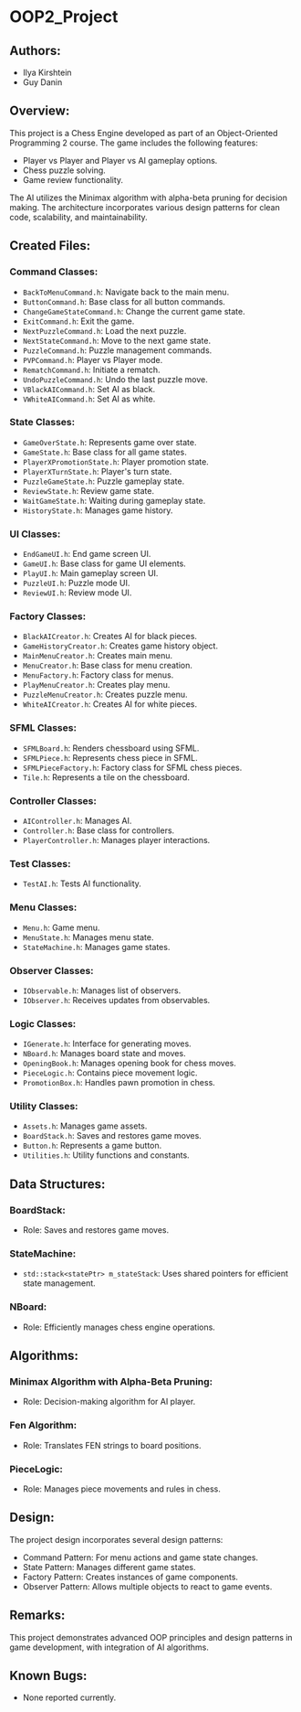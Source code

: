 # OOP2_Project

## Authors:
- Ilya Kirshtein	
- Guy Danin	

## Overview:
This project is a Chess Engine developed as part of an Object-Oriented Programming 2 course. The game includes the following features:
- Player vs Player and Player vs AI gameplay options.
- Chess puzzle solving.
- Game review functionality.

The AI utilizes the Minimax algorithm with alpha-beta pruning for decision making. The architecture incorporates various design patterns for clean code, scalability, and maintainability.

## Created Files:
### Command Classes:
- `BackToMenuCommand.h`: Navigate back to the main menu.
- `ButtonCommand.h`: Base class for all button commands.
- `ChangeGameStateCommand.h`: Change the current game state.
- `ExitCommand.h`: Exit the game.
- `NextPuzzleCommand.h`: Load the next puzzle.
- `NextStateCommand.h`: Move to the next game state.
- `PuzzleCommand.h`: Puzzle management commands.
- `PVPCommand.h`: Player vs Player mode.
- `RematchCommand.h`: Initiate a rematch.
- `UndoPuzzleCommand.h`: Undo the last puzzle move.
- `VBlackAICommand.h`: Set AI as black.
- `VWhiteAICommand.h`: Set AI as white.

### State Classes:
- `GameOverState.h`: Represents game over state.
- `GameState.h`: Base class for all game states.
- `PlayerXPromotionState.h`: Player promotion state.
- `PlayerXTurnState.h`: Player's turn state.
- `PuzzleGameState.h`: Puzzle gameplay state.
- `ReviewState.h`: Review game state.
- `WaitGameState.h`: Waiting during gameplay state.
- `HistoryState.h`: Manages game history.

### UI Classes:
- `EndGameUI.h`: End game screen UI.
- `GameUI.h`: Base class for game UI elements.
- `PlayUI.h`: Main gameplay screen UI.
- `PuzzleUI.h`: Puzzle mode UI.
- `ReviewUI.h`: Review mode UI.

### Factory Classes:
- `BlackAICreator.h`: Creates AI for black pieces.
- `GameHistoryCreator.h`: Creates game history object.
- `MainMenuCreator.h`: Creates main menu.
- `MenuCreator.h`: Base class for menu creation.
- `MenuFactory.h`: Factory class for menus.
- `PlayMenuCreator.h`: Creates play menu.
- `PuzzleMenuCreator.h`: Creates puzzle menu.
- `WhiteAICreator.h`: Creates AI for white pieces.

### SFML Classes:
- `SFMLBoard.h`: Renders chessboard using SFML.
- `SFMLPiece.h`: Represents chess piece in SFML.
- `SFMLPieceFactory.h`: Factory class for SFML chess pieces.
- `Tile.h`: Represents a tile on the chessboard.

### Controller Classes:
- `AIController.h`: Manages AI.
- `Controller.h`: Base class for controllers.
- `PlayerController.h`: Manages player interactions.

### Test Classes:
- `TestAI.h`: Tests AI functionality.

### Menu Classes:
- `Menu.h`: Game menu.
- `MenuState.h`: Manages menu state.
- `StateMachine.h`: Manages game states.

### Observer Classes:
- `IObservable.h`: Manages list of observers.
- `IObserver.h`: Receives updates from observables.

### Logic Classes:
- `IGenerate.h`: Interface for generating moves.
- `NBoard.h`: Manages board state and moves.
- `OpeningBook.h`: Manages opening book for chess moves.
- `PieceLogic.h`: Contains piece movement logic.
- `PromotionBox.h`: Handles pawn promotion in chess.

### Utility Classes:
- `Assets.h`: Manages game assets.
- `BoardStack.h`: Saves and restores game moves.
- `Button.h`: Represents a game button.
- `Utilities.h`: Utility functions and constants.

## Data Structures:
### BoardStack:
- Role: Saves and restores game moves.

### StateMachine:
- `std::stack<statePtr> m_stateStack`: Uses shared pointers for efficient state management.

### NBoard:
- Role: Efficiently manages chess engine operations.

## Algorithms:
### Minimax Algorithm with Alpha-Beta Pruning:
- Role: Decision-making algorithm for AI player.

### Fen Algorithm:
- Role: Translates FEN strings to board positions.

### PieceLogic:
- Role: Manages piece movements and rules in chess.

## Design:
The project design incorporates several design patterns:
- Command Pattern: For menu actions and game state changes.
- State Pattern: Manages different game states.
- Factory Pattern: Creates instances of game components.
- Observer Pattern: Allows multiple objects to react to game events.

## Remarks:
This project demonstrates advanced OOP principles and design patterns in game development, with integration of AI algorithms.

## Known Bugs:
- None reported currently.